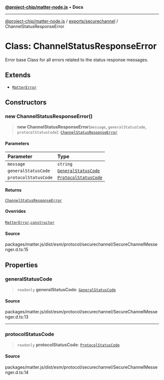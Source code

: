 [**@project-chip/matter-node.js**](../../../README.md) • **Docs**

***

[@project-chip/matter-node.js](../../../modules.md) / [exports/securechannel](../README.md) / ChannelStatusResponseError

# Class: ChannelStatusResponseError

Error base Class for all errors related to the status response messages.

## Extends

- [`MatterError`](../../common/classes/MatterError.md)

## Constructors

### new ChannelStatusResponseError()

> **new ChannelStatusResponseError**(`message`, `generalStatusCode`, `protocolStatusCode`): [`ChannelStatusResponseError`](ChannelStatusResponseError.md)

#### Parameters

| Parameter | Type |
| :------ | :------ |
| `message` | `string` |
| `generalStatusCode` | [`GeneralStatusCode`](../enumerations/GeneralStatusCode.md) |
| `protocolStatusCode` | [`ProtocolStatusCode`](../enumerations/ProtocolStatusCode.md) |

#### Returns

[`ChannelStatusResponseError`](ChannelStatusResponseError.md)

#### Overrides

[`MatterError`](../../common/classes/MatterError.md).[`constructor`](../../common/classes/MatterError.md#constructors)

#### Source

packages/matter.js/dist/esm/protocol/securechannel/SecureChannelMessenger.d.ts:15

## Properties

### generalStatusCode

> `readonly` **generalStatusCode**: [`GeneralStatusCode`](../enumerations/GeneralStatusCode.md)

#### Source

packages/matter.js/dist/esm/protocol/securechannel/SecureChannelMessenger.d.ts:13

***

### protocolStatusCode

> `readonly` **protocolStatusCode**: [`ProtocolStatusCode`](../enumerations/ProtocolStatusCode.md)

#### Source

packages/matter.js/dist/esm/protocol/securechannel/SecureChannelMessenger.d.ts:14
